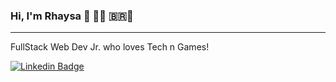 ### Hi, I'm Rhaysa 👋 :woman_technologist: :brazil::purple_heart: 
-------------
FullStack Web Dev Jr. who loves Tech n Games! 

[![Linkedin Badge](https://img.shields.io/badge/-LinkedIn-blue?style=flat-square&logo=Linkedin&logoColor=white&link=hhttps://www.linkedin.com/in/rlmadruga/)](https://www.linkedin.com/in/rlmadruga/)
